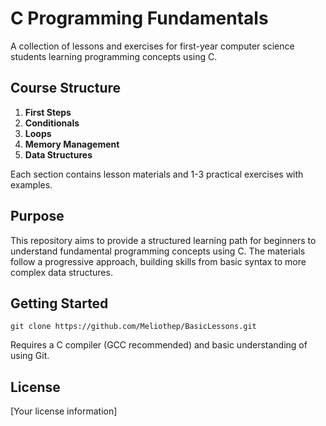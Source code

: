 # C Programming Fundamentals

A collection of lessons and exercises for first-year computer science students learning programming concepts using C.

## Course Structure

1. **First Steps**
2. **Conditionals**
3. **Loops**
4. **Memory Management**
5. **Data Structures**

Each section contains lesson materials and 1-3 practical exercises with examples.

## Purpose

This repository aims to provide a structured learning path for beginners to understand fundamental programming concepts using C. The materials follow a progressive approach, building skills from basic syntax to more complex data structures.

## Getting Started

```
git clone https://github.com/Meliothep/BasicLessons.git
```

Requires a C compiler (GCC recommended) and basic understanding of using Git.

## License

[Your license information]